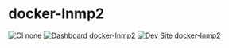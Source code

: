 # docker-lnmp2

![CI none](https://img.shields.io/badge/ci-none-orange.svg)
[![Dashboard docker-lnmp2](https://img.shields.io/badge/dashboard-docker_lnmp2-yellow.svg)](https://dashboard.pantheon.io/sites/85a3ede8-9aa9-489d-bba8-fd3b0f814249#dev/code)
[![Dev Site docker-lnmp2](https://img.shields.io/badge/site-docker_lnmp2-blue.svg)](http://dev-docker-lnmp2.pantheonsite.io/)